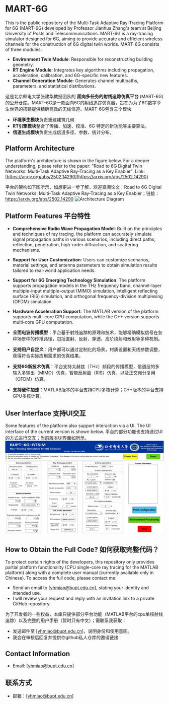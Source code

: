 # MART-6G
This is the public repository of the Multi-Task Adaptive Ray-Tracing Platform for 6G (MART-6G) developed by Professor Jianhua Zhang's team at Beijing University of Posts and Telecommunications. MART-6G is a ray-tracing simulator designed for 6G, aiming to provide accurate and efficient wireless channels for the construction of 6G digital twin worlds. MART-6G consists of three modules: 
- **Environment Twin Module**: Responsible for reconstructing building geometry.  
- **RT Engine Module**: Integrates key algorithms including propagation, acceleration, calibration, and 6G-specific new features.  
- **Channel Generation Module**: Generates channel multipaths, parameters, and statistical distributions.

这是北京邮电大学张建华教授团队的 **面向多任务的射线追踪仿真平台** (MART-6G)的公开仓库。MART-6G是一款面向6G的射线追踪仿真器，旨在为为了6G数字孪生世界的搭建提供精确高效的无线信道。MART-6G包含三个模块:
- **环境孪生模块**负责重建建筑几何.
- **RT引擎模块**整合了传播、加速、校准、6G 特定的新功能等主要算法。
- **信道生成模块**负责生成信道多径、参数、统计分布。
## Platform Architecture
The platform's architecture is shown in the figure below. For a deeper understanding, please refer to the paper: "Road to 6G Digital Twin Networks: Multi-Task Adaptive Ray-Tracing as a Key Enabler". Link: [https://arxiv.org/abs/2502.14290](https://arxiv.org/abs/2502.14290)

平台的架构如下图所示，如想更进一步了解，欢迎查阅论文：Road to 6G Digital Twin Networks: Multi-Task Adaptive Ray-Tracing as a Key Enabler；链接：https://arxiv.org/abs/2502.14290
![Architecture Diagram](./images/fig2_RTarchitectureV6.jpg)
## Platform Features 平台特性
- **Comprehensive Radio Wave Propagation Model**: Built on the principles and techniques of ray tracing, the platform can accurately simulate signal propagation paths in various scenarios, including direct paths, reflection, penetration, high-order diffraction, and scattering mechanisms.
- **Support for User Customization**: Users can customize scenarios, material settings, and antenna parameters to obtain simulation results tailored to real-world application needs.
- **Support for 6G Emerging Technology Simulation**: The platform supports propagation models in the THz frequency band, channel-layer multiple-input multiple-output (MIMO) simulation, intelligent reflecting surface (RIS) simulation, and orthogonal frequency-division multiplexing (OFDM) simulation.
- **Hardware Acceleration Support**: The MATLAB version of the platform supports multi-core CPU computation, while the C++ version supports multi-core GPU computation.

- **全面电波传播模型**：平台基于射线追踪的原理和技术，能够精确模拟信号在各种场景中的传播路径，包括直射、反射、穿透、高阶绕射和散射等多种机制。
- **支持用户自定义**：用户都可以通过定制化的场景，材质设置和天线参数调整，获得符合实际应用需求的仿真结果。
- **支持6G新技术仿真**：平台支持太赫兹（THz）频段的传播模型，信道层的多输入多输出（MIMO）仿真，智能反射面（RIS）仿真，以及正交频分复用（OFDM）仿真。
- **支持硬件加速**：MATLAB版本的平台支持CPU多核计算；C++版本的平台支持GPU多核计算。

## User Interface 支持UI交互
Some features of the platform also support interaction via a UI. The UI interface of the current version is shown below.
平台的部分功能也支持通过UI的方式进行交互；当前版本UI界面如所示。
![UI Interface](./images/RTUIV1.jpg)

## How to Obtain the Full Code? 如何获取完整代码？
To protect certain rights of the developers, this repository only provides partial platform functionality (CPU single-core ray tracing for the MATLAB platform) along with a complete user manual (currently available only in Chinese). To access the full code, please contact me:
- Send an email to [yhmiao@bupt.edu.cn], stating your identity and intended use.
- I will review your request and reply with an invitation link to a private GitHub repository.

为了开发者的一些权益，本库只提供部分平台功能（MATLAB平台的cpu单核射线追踪）以及完整的用户手册（暂时只有中文）；需联系我获取：
- 发送邮件至 [yhmiao@bupt.edu.cn]，说明身份和使用意图。
- 我会在审核后回复并提供你github私人仓库的邀请链接
## Contact Information
- Email: [yhmiao@bupt.edu.cn]
## 联系方式
- 邮箱：[yhmiao@bupt.edu.cn]
  
